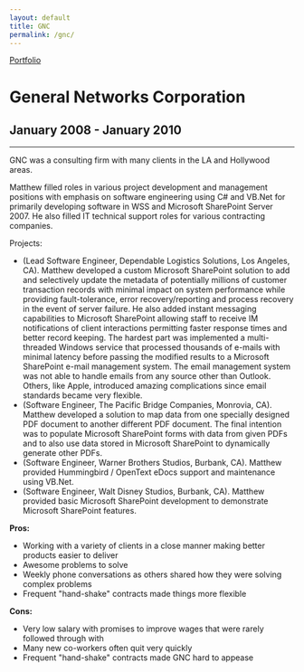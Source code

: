 ```yaml
---
layout: default
title: GNC
permalink: /gnc/
---
```

<a class="github-fork-ribbon no-tufte-underline" href="../index.html" title="Portfolio">Portfolio</a>
# General Networks Corporation
## January 2008 - January 2010
<hr class="hr-plain">

GNC was a consulting firm with many clients in the LA and Hollywood areas.

Matthew filled roles in various project development and management positions with emphasis on software engineering using C# and VB.Net for primarily developing software in WSS and Microsoft SharePoint Server 2007. He also filled IT technical support roles for various contracting companies.

Projects:  
- (Lead Software Engineer, Dependable Logistics Solutions, Los Angeles, CA). Matthew developed a custom Microsoft SharePoint solution to add and selectively update the metadata of potentially millions of customer transaction records with minimal impact on system performance while providing fault-tolerance, error recovery/reporting and process recovery in the event of server failure. He also added instant messaging capabilities to Microsoft SharePoint allowing staff to receive IM notifications of client interactions permitting faster response times and better record keeping. The hardest part was implemented a multi-threaded Windows service that processed thousands of e-mails with minimal latency before passing the modified results to a Microsoft SharePoint e-mail management system. The email management system was not able to handle emails from any source other than Outlook. Others, like Apple, introduced amazing complications since email standards became very flexible.
- (Software Engineer, The Pacific Bridge Companies, Monrovia, CA). Matthew developed a solution to map data from one specially designed PDF document to another different PDF document. The final intention was to populate Microsoft SharePoint forms with data from given PDFs and to also use data stored in Microsoft SharePoint to dynamically generate other PDFs.
- (Software Engineer, Warner Brothers Studios, Burbank, CA). Matthew provided Hummingbird / OpenText eDocs support and maintenance using VB.Net.
- (Software Engineer, Walt Disney Studios, Burbank, CA). Matthew provided basic Microsoft SharePoint development to demonstrate Microsoft SharePoint features.

**Pros:**
* Working with a variety of clients in a close manner making better products easier to deliver
* Awesome problems to solve
* Weekly phone conversations as others shared how they were solving complex problems
* Frequent "hand-shake" contracts made things more flexible

**Cons:**
* Very low salary with promises to improve wages that were rarely followed through with
* Many new co-workers often quit very quickly
* Frequent "hand-shake" contracts made GNC hard to appease